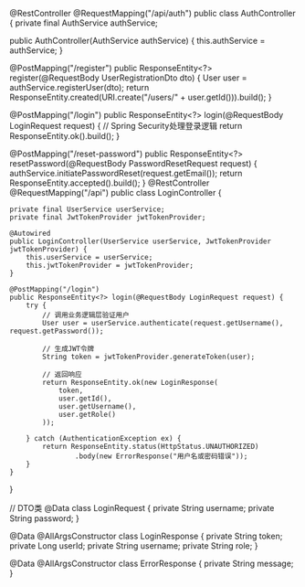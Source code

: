 @RestController @RequestMapping("/api/auth") public class AuthController { private final AuthService authService;

public AuthController(AuthService authService) {
    this.authService = authService;
}

@PostMapping("/register")
public ResponseEntity<?> register(@RequestBody UserRegistrationDto dto) {
    User user = authService.registerUser(dto);
    return ResponseEntity.created(URI.create("/users/" + user.getId())).build();
}

@PostMapping("/login")
public ResponseEntity<?> login(@RequestBody LoginRequest request) {
    // Spring Security处理登录逻辑
    return ResponseEntity.ok().build();
}

@PostMapping("/reset-password")
public ResponseEntity<?> resetPassword(@RequestBody PasswordResetRequest request) {
    authService.initiatePasswordReset(request.getEmail());
    return ResponseEntity.accepted().build();
}
@RestController
@RequestMapping("/api")
public class LoginController {
    
    private final UserService userService;
    private final JwtTokenProvider jwtTokenProvider;

    @Autowired
    public LoginController(UserService userService, JwtTokenProvider jwtTokenProvider) {
        this.userService = userService;
        this.jwtTokenProvider = jwtTokenProvider;
    }

    @PostMapping("/login")
    public ResponseEntity<?> login(@RequestBody LoginRequest request) {
        try {
            // 调用业务逻辑层验证用户
            User user = userService.authenticate(request.getUsername(), request.getPassword());
            
            // 生成JWT令牌
            String token = jwtTokenProvider.generateToken(user);
            
            // 返回响应
            return ResponseEntity.ok(new LoginResponse(
                token, 
                user.getId(), 
                user.getUsername(), 
                user.getRole()
            ));
            
        } catch (AuthenticationException ex) {
            return ResponseEntity.status(HttpStatus.UNAUTHORIZED)
                    .body(new ErrorResponse("用户名或密码错误"));
        }
    }
}

// DTO类
@Data
class LoginRequest {
    private String username;
    private String password;
}

@Data
@AllArgsConstructor
class LoginResponse {
    private String token;
    private Long userId;
    private String username;
    private String role;
}

@Data
@AllArgsConstructor
class ErrorResponse {
    private String message;
}
